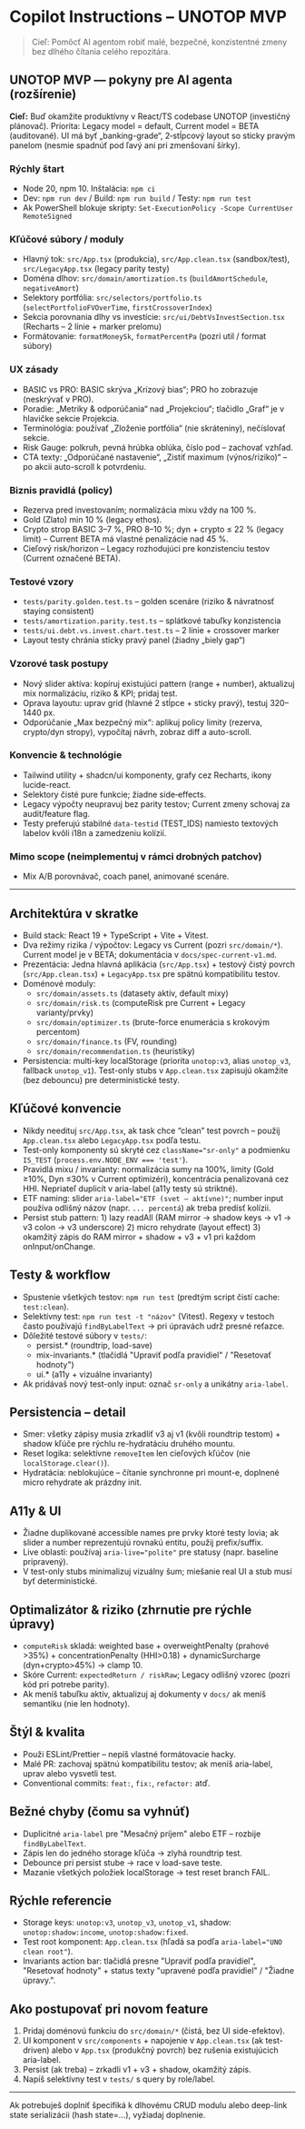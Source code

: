 # Copilot Instructions – UNOTOP MVP

> Cieľ: Pomôcť AI agentom robiť malé, bezpečné, konzistentné zmeny bez dlhého čítania celého repozitára.

## UNOTOP MVP — pokyny pre AI agenta (rozšírenie)

**Cieľ:** Buď okamžite produktívny v React/TS codebase UNOTOP (investičný plánovač). Priorita: Legacy model = default, Current model = BETA (auditované). UI má byť „banking-grade“, 2‑stĺpcový layout so sticky pravým panelom (nesmie spadnúť pod ľavý ani pri zmenšovaní šírky).

### Rýchly štart

- Node 20, npm 10. Inštalácia: `npm ci`
- Dev: `npm run dev` / Build: `npm run build` / Testy: `npm run test`
- Ak PowerShell blokuje skripty: `Set-ExecutionPolicy -Scope CurrentUser RemoteSigned`

### Kľúčové súbory / moduly

- Hlavný tok: `src/App.tsx` (produkcia), `src/App.clean.tsx` (sandbox/test), `src/LegacyApp.tsx` (legacy parity testy)
- Doména dlhov: `src/domain/amortization.ts` (`buildAmortSchedule`, `negativeAmort`)
- Selektory portfólia: `src/selectors/portfolio.ts` (`selectPortfolioFVOverTime`, `firstCrossoverIndex`)
- Sekcia porovnania dlhy vs investície: `src/ui/DebtVsInvestSection.tsx` (Recharts – 2 línie + marker prelomu)
- Formátovanie: `formatMoneySk`, `formatPercentPa` (pozri util / format súbory)

### UX zásady

- BASIC vs PRO: BASIC skrýva „Krízový bias“; PRO ho zobrazuje (neskrývať v PRO).
- Poradie: „Metriky & odporúčania“ nad „Projekciou“; tlačidlo „Graf“ je v hlavičke sekcie Projekcia.
- Terminológia: používať „Zloženie portfólia“ (nie skráteniny), nečíslovať sekcie.
- Risk Gauge: polkruh, pevná hrúbka oblúka, číslo pod – zachovať vzhľad.
- CTA texty: „Odporúčané nastavenie“, „Zistiť maximum (výnos/riziko)“ – po akcii auto-scroll k potvrdeniu.

### Biznis pravidlá (policy)

- Rezerva pred investovaním; normalizácia mixu vždy na 100 %.
- Gold (Zlato) min 10 % (legacy ethos).
- Crypto strop BASIC 3–7 %, PRO 8–10 %; dyn + crypto ≤ 22 % (legacy limit) – Current BETA má vlastné penalizácie nad 45 %.
- Cieľový risk/horizon – Legacy rozhodujúci pre konzistenciu testov (Current označené BETA).

### Testové vzory

- `tests/parity.golden.test.ts` – golden scenáre (riziko & návratnosť staying consistent)
- `tests/amortization.parity.test.ts` – splátkové tabuľky konzistencia
- `tests/ui.debt.vs.invest.chart.test.ts` – 2 línie + crossover marker
- Layout testy chránia sticky pravý panel (žiadny „biely gap“)

### Vzorové task postupy

- Nový slider aktíva: kopíruj existujúci pattern (range + number), aktualizuj mix normalizáciu, riziko & KPI; pridaj test.
- Oprava layoutu: uprav grid (hlavné 2 stĺpce + sticky pravý), testuj 320–1440 px.
- Odporúčanie „Max bezpečný mix“: aplikuj policy limity (rezerva, crypto/dyn stropy), vypočítaj návrh, zobraz diff a auto-scroll.

### Konvencie & technológie

- Tailwind utility + shadcn/ui komponenty, grafy cez Recharts, ikony lucide-react.
- Selektory čisté pure funkcie; žiadne side‑effects.
- Legacy výpočty neupravuj bez parity testov; Current zmeny schovaj za audit/feature flag.
- Testy preferujú stabilné `data-testid` (TEST_IDS) namiesto textových labelov kvôli i18n a zamedzeniu kolízií.

### Mimo scope (neimplementuj v rámci drobných patchov)

- Mix A/B porovnávač, coach panel, animované scenáre.

---

## Architektúra v skratke

- Build stack: React 19 + TypeScript + Vite + Vitest.
- Dva režimy rizika / výpočtov: Legacy vs Current (pozri `src/domain/*`). Current model je v BETA; dokumentácia v `docs/spec-current-v1.md`.
- Prezentácia: Jedna hlavná aplikácia (`src/App.tsx`) + testový čistý povrch (`src/App.clean.tsx`) + `LegacyApp.tsx` pre spätnú kompatibilitu testov.
- Doménové moduly:
  - `src/domain/assets.ts` (datasety aktív, default mixy)
  - `src/domain/risk.ts` (computeRisk pre Current + Legacy varianty/prvky)
  - `src/domain/optimizer.ts` (brute-force enumerácia s krokovým percentom)
  - `src/domain/finance.ts` (FV, rounding)
  - `src/domain/recommendation.ts` (heuristiky)
- Persistencia: multi-key localStorage (priorita `unotop:v3`, alias `unotop_v3`, fallback `unotop_v1`). Test-only stubs v `App.clean.tsx` zapisujú okamžite (bez debouncu) pre deterministické testy.

## Kľúčové konvencie

- Nikdy needituj `src/App.tsx`, ak task chce “clean” test povrch – použij `App.clean.tsx` alebo `LegacyApp.tsx` podľa testu.
- Test-only komponenty sú skryté cez `className="sr-only"` a podmienku `IS_TEST` (`process.env.NODE_ENV === 'test'`).
- Pravidlá mixu / invarianty: normalizácia sumy na 100%, limity (Gold ≥10%, Dyn ≤30% v Current optimizéri), koncentrácia penalizovaná cez HHI. Nepriateľ duplicít v aria-label (a11y testy sú striktné).
- ETF naming: slider `aria-label="ETF (svet – aktívne)"`; number input používa odlišný názov (napr. `... percentá`) ak treba predísť kolízii.
- Persist stub pattern: 1) lazy readAll (RAM mirror → shadow keys → v1 → v3 colon → v3 underscore) 2) micro rehydrate (layout effect) 3) okamžitý zápis do RAM mirror + shadow + v3 + v1 pri každom onInput/onChange.

## Testy & workflow

- Spustenie všetkých testov: `npm run test` (predtým script čistí cache: `test:clean`).
- Selektívny test: `npm run test -t "názov"` (Vitest). Regexy v testoch často používajú `findByLabelText` → pri úpravách udrž presné reťazce.
- Dôležité testové súbory v `tests/`:
  - persist.\* (roundtrip, load-save)
  - mix-invariants.\* (tlačidlá "Upraviť podľa pravidiel" / "Resetovať hodnoty")
  - ui.\* (a11y + vizuálne invarianty)
- Ak pridávaš nový test-only input: označ `sr-only` a unikátny `aria-label`.

## Persistencia – detail

- Smer: všetky zápisy musia zrkadliť v3 aj v1 (kvôli roundtrip testom) + shadow kľúče pre rýchlu re-hydratáciu druhého mountu.
- Reset logika: selektívne `removeItem` len cieľových kľúčov (nie `localStorage.clear()`).
- Hydratácia: neblokujúce – čítanie synchronne pri mount-e, doplnené micro rehydrate ak prázdny init.

## A11y & UI

- Žiadne duplikované accessible names pre prvky ktoré testy lovia; ak slider a number reprezentujú rovnakú entitu, použij prefix/suffix.
- Live oblasti: používaj `aria-live="polite"` pre statusy (napr. baseline pripravený).
- V test-only stubs minimalizuj vizuálny šum; miešanie real UI a stub musí byť deterministické.

## Optimalizátor & riziko (zhrnutie pre rýchle úpravy)

- `computeRisk` skladá: weighted base + overweightPenalty (prahové >35%) + concentrationPenalty (HHI>0.18) + dynamicSurcharge (dyn+crypto>45%) → clamp 10.
- Skóre Current: `expectedReturn / riskRaw`; Legacy odlišný vzorec (pozri kód pri potrebe parity).
- Ak meníš tabuľku aktív, aktualizuj aj dokumenty v `docs/` ak meníš semantiku (nie len hodnoty).

## Štýl & kvalita

- Použi ESLint/Prettier – nepíš vlastné formátovacie hacky.
- Malé PR: zachovaj spätnú kompatibilitu testov; ak meníš aria-label, uprav alebo vysvetli test.
- Conventional commits: `feat:`, `fix:`, `refactor:` atď.

## Bežné chyby (čomu sa vyhnúť)

- Duplicitné `aria-label` pre "Mesačný príjem" alebo ETF – rozbije `findByLabelText`.
- Zápis len do jedného storage kľúča → zlyhá roundtrip test.
- Debounce pri persist stube → race v load-save teste.
- Mazanie všetkých položiek localStorage → test reset branch FAIL.

## Rýchle referencie

- Storage keys: `unotop:v3`, `unotop_v3`, `unotop_v1`, shadow: `unotop:shadow:income`, `unotop:shadow:fixed`.
- Test root komponent: `App.clean.tsx` (hľadá sa podľa `aria-label="UNO clean root"`).
- Invariants action bar: tlačidlá presne "Upraviť podľa pravidiel", "Resetovať hodnoty" + status texty "upravené podľa pravidiel" / "Žiadne úpravy.".

## Ako postupovať pri novom feature

1. Pridaj doménovú funkciu do `src/domain/*` (čistá, bez UI side-efektov).
2. UI komponent v `src/components` + napojenie v `App.clean.tsx` (ak test-driven) alebo v `App.tsx` (produkčný povrch) bez rušenia existujúcich aria-label.
3. Persist (ak treba) – zrkadli v1 + v3 + shadow, okamžitý zápis.
4. Napíš selektívny test v `tests/` s query by role/label.

---

Ak potrebuješ doplniť špecifiká k dlhovému CRUD modulu alebo deep-link state serializácii (hash state=...), vyžiadaj doplnenie.
